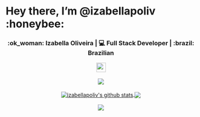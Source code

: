 <h1>Hey there, I’m @izabellapoliv :honeybee:</h1>
<div align="center">
    <h3>:ok_woman: Izabella Oliveira | 💻 Full Stack Developer | :brazil: Brazilian</h3>
</div>
<p align="center">
    <a href="https://www.linkedin.com/in/izabellapoliv/" target="_blank">
        <img src="https://raw.githubusercontent.com/gauravghongde/social-icons/master/SVG/Color/LinkedIN.svg" width="25" />
    </a>
    <br><br>
    <a href="https://github.com/DenverCoder1/github-readme-streak-stats">
        <img align="center" src="https://streak-stats.demolab.com/?user=izabellapoliv&theme=radical&hide_border=true" />
    </a>
    <br><br>
    <a href="https://github.com/anuraghazra/github-readme-stats">
        <img align="center" src="https://github-readme-stats.vercel.app/api?username=izabellapoliv&show_icons=true&include_all_commits=true&count_private=true&hide=stars,issues&theme=radical&hide_border=true&card_width=500" alt="izabellapoliv's github stats" />
    </a>
    <a href="https://github.com/anuraghazra/github-readme-stats">
        <img align="center" src="https://github-readme-stats.vercel.app/api/top-langs/?username=izabellapoliv&layout=compact&count_private=true&theme=radical&hide_border=true&hide_progress=true&card_width=400" />
    </a>
    <br><br>
    <a href="https://github.com/ashutosh00710/github-readme-activity-graph">
        <img align="center" src="https://github-readme-activity-graph.cyclic.app/graph?username=izabellapoliv&theme=radical" />
    </a>
    <!-- <br><br>
    <img width="320" height="445" src="https://spotify-github-profile.vercel.app/api/view?username=izabellapoliv&cover_image=true&theme=default&bar_color=ff0000&bar_color_cover=true"> -->
</p>

<!---
izabellapoliv/izabellapoliv is a ✨ special ✨ repository because its `README.md` (this file) appears on your GitHub profile.
You can click the Preview link to take a look at your changes.
--->
